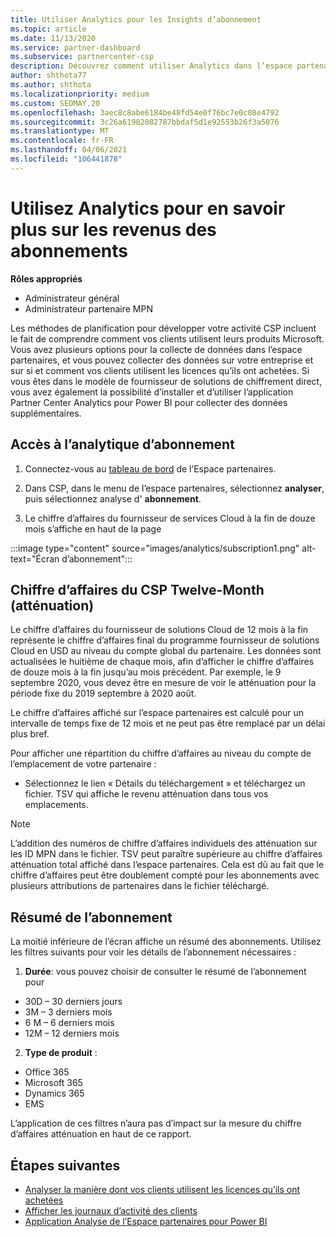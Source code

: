 ```yaml
---
title: Utiliser Analytics pour les Insights d’abonnement
ms.topic: article
ms.date: 11/13/2020
ms.service: partner-dashboard
ms.subservice: partnercenter-csp
description: Découvrez comment utiliser Analytics dans l’espace partenaires pour mieux comprendre votre activité et comment vos clients utilisent les licences que vous avez achetées.
author: shthota77
ms.author: shthota
ms.localizationpriority: medium
ms.custom: SEOMAY.20
ms.openlocfilehash: 3aec8c8abe6184be48fd54e0f76bc7e0c08e4792
ms.sourcegitcommit: 3c26a61982082787bbdaf5d1e92553b26f3a5076
ms.translationtype: MT
ms.contentlocale: fr-FR
ms.lasthandoff: 04/06/2021
ms.locfileid: "106441878"
---
```

# <a name="use-analytics-to-learn-more-about-subscription-revenue"></a>Utilisez Analytics pour en savoir plus sur les revenus des abonnements

**Rôles appropriés**

- Administrateur général
- Administrateur partenaire MPN

Les méthodes de planification pour développer votre activité CSP incluent le fait de comprendre comment vos clients utilisent leurs produits Microsoft. Vous avez plusieurs options pour la collecte de données dans l’espace partenaires, et vous pouvez collecter des données sur votre entreprise et sur si et comment vos clients utilisent les licences qu’ils ont achetées. Si vous êtes dans le modèle de fournisseur de solutions de chiffrement direct, vous avez également la possibilité d’installer et d’utiliser l’application Partner Center Analytics pour Power BI pour collecter des données supplémentaires.

## <a name="access-to-the-subscription-analytics"></a>Accès à l’analytique d’abonnement

1. Connectez-vous au [tableau de bord](https://partner.microsoft.com/dashboard/home) de l’Espace partenaires.
1. Dans CSP, dans le menu de l’espace partenaires, sélectionnez **analyser**, puis sélectionnez analyse d' **abonnement**.

1. Le chiffre d’affaires du fournisseur de services Cloud à la fin de douze mois s’affiche en haut de la page

:::image type="content" source="images/analytics/subscription1.png" alt-text="Écran d’abonnement":::

## <a name="trailing-twelve-month-ttm-csp-revenue"></a>Chiffre d’affaires du CSP Twelve-Month (atténuation)

Le chiffre d’affaires du fournisseur de solutions Cloud de 12 mois à la fin représente le chiffre d’affaires final du programme fournisseur de solutions Cloud en USD au niveau du compte global du partenaire. Les données sont actualisées le huitième de chaque mois, afin d’afficher le chiffre d’affaires de douze mois à la fin jusqu’au mois précédent. Par exemple, le 9 septembre 2020, vous devez être en mesure de voir le atténuation pour la période fixe du 2019 septembre à 2020 août.

Le chiffre d’affaires affiché sur l’espace partenaires est calculé pour un intervalle de temps fixe de 12 mois et ne peut pas être remplacé par un délai plus bref.

Pour afficher une répartition du chiffre d’affaires au niveau du compte de l’emplacement de votre partenaire :

- Sélectionnez le lien « Détails du téléchargement » et téléchargez un fichier. TSV qui affiche le revenu atténuation dans tous vos emplacements.

>[!NOTE] 
>L’addition des numéros de chiffre d’affaires individuels des atténuation sur les ID MPN dans le fichier. TSV peut paraître supérieure au chiffre d’affaires atténuation total affiché dans l’espace partenaires. Cela est dû au fait que le chiffre d’affaires peut être doublement compté pour les abonnements avec plusieurs attributions de partenaires dans le fichier téléchargé.

## <a name="subscription-summary"></a>Résumé de l’abonnement

La moitié inférieure de l’écran affiche un résumé des abonnements. Utilisez les filtres suivants pour voir les détails de l’abonnement nécessaires :  

1. **Durée**: vous pouvez choisir de consulter le résumé de l’abonnement pour 

- 30D – 30 derniers jours
- 3M – 3 derniers mois
- 6 M – 6 derniers mois
- 12M – 12 derniers mois

2. **Type de produit** :
 
- Office 365
- Microsoft 365
- Dynamics 365
- EMS

L’application de ces filtres n’aura pas d’impact sur la mesure du chiffre d’affaires atténuation en haut de ce rapport.


 
## <a name="next-steps"></a>Étapes suivantes

- [Analyser la manière dont vos clients utilisent les licences qu’ils ont achetées](increasing-adoption-and-satisfaction.md)  
- [Afficher les journaux d’activité des clients](activity-logs.md)
- [Application Analyse de l’Espace partenaires pour Power BI](power-bi-app-for-direct-partners.md)







